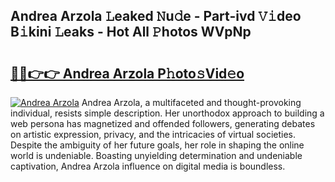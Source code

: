 ## Andrea Arzola 𝙻eaked 𝙽u𝚍e - Part-ivd 𝚅𝚒deo B𝚒kini 𝙻eaks - Hot All 𝙿hotos WVpNp

# <h2><a href="http://ld0urv9.urlbe.top/?page=Andrea+Arzola">🔗🔗👉👉 Andrea Arzola P𝚑oto𝚜Vid𝚎o</a></h2>

[![Andrea Arzola](https://i.imgur.com/eBuTRDB.gif)](http://ld0urv9.urlbe.top/?page=Andrea+Arzola)
Andrea Arzola, a multifaceted and thought-provoking individual, resists simple description. Her unorthodox approach to building a web persona has magnetized and offended followers, generating debates on artistic expression, privacy, and the intricacies of virtual societies. Despite the ambiguity of her future goals, her role in shaping the online world is undeniable. Boasting unyielding determination and undeniable captivation, Andrea Arzola influence on digital media is boundless.

